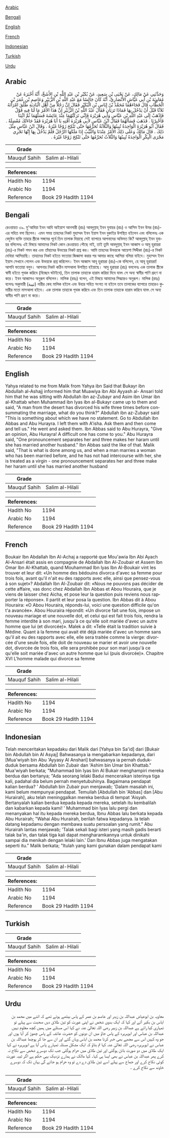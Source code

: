 [Arabic](#arabic)

[Bengali](#bengali)

[English](#english)

[French](#french)

[Indonesian](#indonesian)

[Turkish](#turkish)

[Urdu](#urdu)

## Arabic


<div dir="rtl" lang="ar" style={{fontSize:'larger',backgroundColor:'#f8f9fa',padding:20}}>
وَحَدَّثَنِي عَنْ مَالِكٍ، عَنْ يَحْيَى بْنِ سَعِيدٍ، عَنْ بُكَيْرِ بْنِ عَبْدِ اللَّهِ بْنِ الأَشَجِّ، أَنَّهُ أَخْبَرَهُ عَنْ مُعَاوِيَةَ بْنِ أَبِي عَيَّاشٍ الأَنْصَارِيِّ، أَنَّهُ كَانَ جَالِسًا مَعَ عَبْدِ اللَّهِ بْنِ الزُّبَيْرِ وَعَاصِمِ بْنِ عُمَرَ بْنِ الْخَطَّابِ قَالَ فَجَاءَهُمَا مُحَمَّدُ بْنُ إِيَاسِ بْنِ الْبُكَيْرِ فَقَالَ إِنَّ رَجُلاً مِنْ أَهْلِ الْبَادِيَةِ طَلَّقَ امْرَأَتَهُ ثَلاَثًا قَبْلَ أَنْ يَدْخُلَ بِهَا فَمَاذَا تَرَيَانِ فَقَالَ عَبْدُ اللَّهِ بْنُ الزُّبَيْرِ إِنَّ هَذَا الأَمْرَ مَا لَنَا فِيهِ قَوْلٌ فَاذْهَبْ إِلَى عَبْدِ اللَّهِ بْنِ عَبَّاسٍ وَأَبِي هُرَيْرَةَ فَإِنِّي تَرَكْتُهُمَا عِنْدَ عَائِشَةَ فَسَلْهُمَا ثُمَّ ائْتِنَا فَأَخْبِرْنَا ‏.‏ فَذَهَبَ فَسَأَلَهُمَا فَقَالَ ابْنُ عَبَّاسٍ لأَبِي هُرَيْرَةَ أَفْتِهِ يَا أَبَا هُرَيْرَةَ فَقَدْ جَاءَتْكَ مُعْضِلَةٌ ‏.‏ فَقَالَ أَبُو هُرَيْرَةَ الْوَاحِدَةُ تُبِينُهَا وَالثَّلاَثَةُ تُحَرِّمُهَا حَتَّى تَنْكِحَ زَوْجًا غَيْرَهُ ‏.‏ وَقَالَ ابْنُ عَبَّاسٍ مِثْلَ ذَلِكَ ‏.‏ قَالَ مَالِكٌ وَعَلَى ذَلِكَ الأَمْرُ عِنْدَنَا وَالثَّيِّبُ إِذَا مَلَكَهَا الرَّجُلُ فَلَمْ يَدْخُلْ بِهَا إِنَّهَا تَجْرِي مَجْرَى الْبِكْرِ الْوَاحِدَةُ تُبِينُهَا وَالثَّلاَثُ تُحَرِّمُهَا حَتَّى تَنْكِحَ زَوْجًا غَيْرَهُ ‏.‏
</div>
<div style={{backgroundColor:'#f8f9fa',padding:20, marginBottom: 10}}><table> <thead> <tr> <th>Grade</th> <th></th> </tr> </thead> <tbody> <tr><td>Mauquf Sahih</td><td>Salim al-Hilali</td></tr></tbody></table><table> <thead> <tr> <th>References:</th> <th></th> </tr> </thead> <tbody><tr><td>Hadith No</td><td>1194</td></tr><tr><td>Arabic No</td><td>1194</td></tr><tr><td>Reference</td><td>Book 29 Hadith 1194</td></tr></tbody></table></div>

## Bengali


<div dir="ltr" lang="bn" style={{fontSize:'larger',backgroundColor:'#f8f9fa',padding:20}}>
রেওয়ায়ত ৩৯. মু'আবিয়া ইবন আবি আইয়াশ আনসারী (রাঃ) আবদুল্লাহ্ ইবন যুবায়র (রাঃ) ও আসিম ইবন উমর (রাঃ)-এর সহিত বসা ছিলেন। এমন সময় তাহদের নিকট মুহাম্মদ ইবন ইয়াস ইবন বুকাইর উপস্থিত হইলেন এবং বলিলেনঃ এক বেদুঈন ব্যক্তি তাহার স্ত্রীকে সঙ্গমের পূর্বে তিন তালাক দিয়াছে সেই ব্যাপারে আপনাদের অভিমত কি? আবদুল্লাহ্ ইবন যুবায়র বলিলেনঃ এই বিষয়ে আমাদের নিকট কোন রেওয়ায়ত পৌছে নাই, তাই তুমি আবদুল্লাহ্ ইবন আব্বাস ও আবু হুরায়রা (রাঃ)-র নিকট গমন কর এবং তাঁহাদের উভয়ের নিকট প্রশ্ন কর। আমি তাহদের উভয়কে আয়েশা সিদ্দীকা (রাঃ)-র নিকট দেখিয়া আসিয়াছি। তাহাদের নিকট হইতে ফতোয়া জিজ্ঞাসা করার পর আমার কাছে আসিয়া বলিয়া যাইবে। মুহাম্মদ ইবন ইয়াস সেখানে গেলেন এবং উভয়কে প্রশ্ন করিলেন। ইবন আব্বাস আবূ হুরায়রা (রাঃ)-কে বলিলেন, হে আবূ হুরায়রা! আপনি ফতোয়া বলুন। আপনার নিকট কঠিন মাসআলা উপস্থিত হইয়াছে। আবু হুরায়রা (রাঃ) বললেনঃ এক তালাক স্ত্রীকে স্বামী হইতে পৃথক করিবে (বিচ্ছেদ ঘটাইবে), তিন তালাক তাহাকে হারাম করিয়া দিবে যাবৎ সে অন্য স্বামীর পাণি গ্রহণ না করে। ইবন আব্বাসও অনুরূপ বলিলেন। মালিক (রহঃ) বলেন, এই বিষয়ে আমাদের সিদ্ধান্তও অনুরূপ। মালিক (রহঃ) বলেনঃ অকুমারী (ثيبة) নারীর কেহ মালিক হইলে এবং উহার সহিত সংগত না হইলে তবে তালাকের ব্যাপারে তাহারও কুমারীর মতো মাসআলা হইবে। এক তালাক তাহাকে পৃথক করিবে এবং তিন তালাক তাহাকে হারাম করিবে যাবৎ সে অন্য স্বামীর পাণি গ্রহণ না করে।
</div>
<div style={{backgroundColor:'#f8f9fa',padding:20, marginBottom: 10}}><table> <thead> <tr> <th>Grade</th> <th></th> </tr> </thead> <tbody> <tr><td>Mauquf Sahih</td><td>Salim al-Hilali</td></tr></tbody></table><table> <thead> <tr> <th>References:</th> <th></th> </tr> </thead> <tbody><tr><td>Hadith No</td><td>1194</td></tr><tr><td>Arabic No</td><td>1194</td></tr><tr><td>Reference</td><td>Book 29 Hadith 1194</td></tr></tbody></table></div>

## English


<div dir="ltr" lang="en" style={{fontSize:'larger',backgroundColor:'#f8f9fa',padding:20}}>
Yahya related to me from Malik from Yahya ibn Said that Bukayr ibn Abdullah al-Ashajj informed him that Muawiya ibn Abi Ayyash al- Ansari told him that he was sitting with Abdullah ibn az-Zubayr and Asim ibn Umar ibn al-Khattab when Muhammad ibn Iyas ibn al-Bukayr came up to them and said, "A man from the desert has divorced his wife three times before consummating the marriage, what do you think?" Abdullah ibn az-Zubayr said "This is something about which we have no statement. Go to Abdullah ibn Abbas and Abu Hurayra. I left them with A'isha. Ask them and then come and tell us." He went and asked them. Ibn Abbas said to Abu Hurayra, "Give an opinion, Abu Hurayra! A difficult one has come to you." Abu Hurayra said, "One pronouncement separates her and three makes her haram until she has married another husband." Ibn Abbas said the like of that. Malik said, "That is what is done among us, and when a man marries a woman who has been married before, and he has not had intercourse with her, she is treated as a virgin - one pronouncement separates her and three make her haram until she has married another husband
</div>
<div style={{backgroundColor:'#f8f9fa',padding:20, marginBottom: 10}}><table> <thead> <tr> <th>Grade</th> <th></th> </tr> </thead> <tbody> <tr><td>Mauquf Sahih</td><td>Salim al-Hilali</td></tr></tbody></table><table> <thead> <tr> <th>References:</th> <th></th> </tr> </thead> <tbody><tr><td>Hadith No</td><td>1194</td></tr><tr><td>Arabic No</td><td>1194</td></tr><tr><td>Reference</td><td>Book 29 Hadith 1194</td></tr></tbody></table></div>

## French


<div dir="ltr" lang="fr" style={{fontSize:'larger',backgroundColor:'#f8f9fa',padding:20}}>
Boukair Ibn Abdallah Ibn Al-Achaj a rapporté que Mou'awia Ibn Abi Ayach Al-Ansari était assis en compagnie de Abdallah Ibn Al-Zoubair et Assem Ibn Omar Ibn Al-Khattab, quand Mouhammad Ibn lyas Ibn Al-Boukair vint les trouver et leur dit: «Un homme des bédouins divorca d'avec sa femme pour trois fois, avant qu'il n'ait eu des rapports avec elle, ainsi que pensez-vous à son sujet»? Abdallah Ibn Al-Zoubair dit: «Nous ne pouvons pas décider de cette affaire, vas donc chez Abdallah Ibn Abbas et Abou Houraira, que je viens de laisser chez Aicha, et pose leur la question puis reviens nous rapporter la réponse». Il partit et leur posa la question. Ibn Abbas dit à Abou Houraira: «O Abou Houraira, réponds-lui, voici une question difficile qu'on t'a avancée». Abou Houraira répondit: «Un divorce fait une fois, impose un nouveau mariage et une nouvelle dot, et celui qui est fait trois fois, rendra la femme interdite à son mari, jusqu'à ce qu'elle soit mariée d'avec un autre homme que lui (et divorcée)». Malek a dit: «Telle était la tradition suivie à Médine. Quant à la femme qui avait été déjà mariée d'avec un homme sans qu'il ait eu des rapports avec elle, elle sera traitée comme la vierge: divorcée d'une seule fois, elle doit de nouveau se marier et avoir une nouvelle dot, divorcée de trois fois, elle sera prohibée pour son mari jusqu'à ce qu'elle soit mariée d'avec un autre homme que lui (puis divorcée)». Chapitre XVI L'homme malade qui divorce sa femme
</div>
<div style={{backgroundColor:'#f8f9fa',padding:20, marginBottom: 10}}><table> <thead> <tr> <th>Grade</th> <th></th> </tr> </thead> <tbody> <tr><td>Mauquf Sahih</td><td>Salim al-Hilali</td></tr></tbody></table><table> <thead> <tr> <th>References:</th> <th></th> </tr> </thead> <tbody><tr><td>Hadith No</td><td>1194</td></tr><tr><td>Arabic No</td><td>1194</td></tr><tr><td>Reference</td><td>Book 29 Hadith 1194</td></tr></tbody></table></div>

## Indonesian


<div dir="ltr" lang="id" style={{fontSize:'larger',backgroundColor:'#f8f9fa',padding:20}}>
Telah menceritakan kepadaku dari Malik dari [Yahya bin Sa'id] dari [Bukair bin Abdullah bin Al Asyaj] Bahwasanya ia mengabarkan kepadanya, dari [Mua'wiyah bin Abu 'Ayyasy Al Anshari] bahwasanya ia pernah duduk-duduk bersama Abdullah bin Zubair dan 'Ashim bin Umar bin Khattab." Mua'wiyah berkata; "Muhammad bin Iyas bin Al Bukair menghampiri mereka berdua dan bertanya; "Ada seorang lelaki Badui menceraikan isterinya tiga kali, padahal dia belum pernah menyetubuhinya. Bagaimana pendapat kalian berdua? ' Abdullah bin Zubair pun menjawab; 'Dalam masalah ini, kami belum mempunyai pendapat. Temuilah [Abdullah bin 'Abbas] dan [Abu Hurairah], aku telah meninggalkan mereka berdua di tempat 'Aisyah. Bertanyalah kalian berdua kepada kepada mereka, setelah itu kembalilah dan kabarkan kepada kami! ' Muhammad bin Iyas lalu pergi dan menanyakan hal itu kepada mereka berdua, Ibnu Abbas lalu berkata kepada Abu Hurairah; "Wahai Abu Hurairah, berilah fatwa kepadanya. Ia telah datang kepadamu dengan membawa suatu persoalan yang rumit." Abu Hurairah lantas menjawab; 'Talak sekali bagi isteri yang masih gadis berarti talak ba'in, dan talak tiga kali dapat mengharamkannya untuk dinikahi sampai dia menikah dengan lelaki lain.' Dan Ibnu Abbas juga mengatakan seperti itu." Malik berkata; "Itulah yang kami gunakan dalam pendapat kami
</div>
<div style={{backgroundColor:'#f8f9fa',padding:20, marginBottom: 10}}><table> <thead> <tr> <th>Grade</th> <th></th> </tr> </thead> <tbody> <tr><td>Mauquf Sahih</td><td>Salim al-Hilali</td></tr></tbody></table><table> <thead> <tr> <th>References:</th> <th></th> </tr> </thead> <tbody><tr><td>Hadith No</td><td>1194</td></tr><tr><td>Arabic No</td><td>1194</td></tr><tr><td>Reference</td><td>Book 29 Hadith 1194</td></tr></tbody></table></div>

## Turkish


<div dir="ltr" lang="tr" style={{fontSize:'larger',backgroundColor:'#f8f9fa',padding:20}}>

</div>
<div style={{backgroundColor:'#f8f9fa',padding:20, marginBottom: 10}}><table> <thead> <tr> <th>Grade</th> <th></th> </tr> </thead> <tbody> <tr><td>Mauquf Sahih</td><td>Salim al-Hilali</td></tr></tbody></table><table> <thead> <tr> <th>References:</th> <th></th> </tr> </thead> <tbody><tr><td>Hadith No</td><td>1194</td></tr><tr><td>Arabic No</td><td>1194</td></tr><tr><td>Reference</td><td>Book 29 Hadith 1194</td></tr></tbody></table></div>

## Urdu


<div dir="rtl" lang="ur" style={{fontSize:'larger',backgroundColor:'#f8f9fa',padding:20}}>
معاویہ بن ابوعیاش عبداللہ بن زیبر اور عاصم بن عمر کے پاس بیٹھے ہوئے تھے کہ اتنے میں محمد بن ایاس بن بکیر آئے اور کہا کہ ایک بدوی شخص نے اپنی عورت کو تین طلاق دیں صحبت سے پہلے تو تمہاری کیا رائے ہے عبداللہ بن زبیر رضی اللہ تعالیٰ عنہ نے کہا اس مسئلے میں ہمیں کچھ معلوم نہیں عبداللہ بن عباس اور ابوہریرہ کے پاس جاؤ میں ان دونوں کو حضرت عائشہ کے پاس چھوڑ کر آیا ہوں اور جو وہ کہیں اس سے مجھے بھی خبر کرنا محمد بن ایاس وہاں گئے اور ان سے جا کر پوچھا عبداللہ بن عباس نے ابوہریرہ رضی اللہ تعالیٰ عنہ کہا تم بتاؤ کہ ایک مشکل مسئلہ تمہارے پاس آیا ہے ابوہریرہ نے کہا ایک طلاق میں دو صورت بائن ہوگئی اور تین طلاق میں حرام ہوگئی جب تک دوسرے شخص سے نکاح نہ کرے پھر عبداللہ بن عباس نے بھی ایسا ہی کہا۔ کہا مالک نے ہمارے نزدیک یہی حکم ہے اگر ثیبہ عورت کوئی نکاح کرے اور جماع سے پہلے اسے تین طلاق دے دے تو وہ حرام ہو جائے گی یہاں تک کہ دوسرے خاوند سے نکاح کرے ۔
</div>
<div style={{backgroundColor:'#f8f9fa',padding:20, marginBottom: 10}}><table> <thead> <tr> <th>Grade</th> <th></th> </tr> </thead> <tbody> <tr><td>Mauquf Sahih</td><td>Salim al-Hilali</td></tr></tbody></table><table> <thead> <tr> <th>References:</th> <th></th> </tr> </thead> <tbody><tr><td>Hadith No</td><td>1194</td></tr><tr><td>Arabic No</td><td>1194</td></tr><tr><td>Reference</td><td>Book 29 Hadith 1194</td></tr></tbody></table></div>